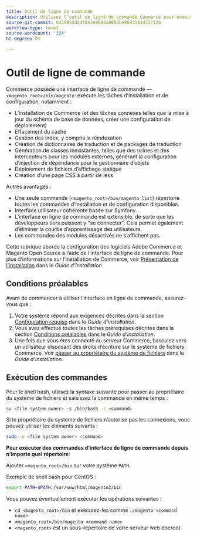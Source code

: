 ```yaml
---
title: Outil de ligne de commande
description: Utilisez l’outil de ligne de commande Commerce pour exécuter les tâches d’installation et de configuration.
source-git-commit: 6a3995dd24f8e3e8686a8893be9693581d31712b
workflow-type: tm+mt
source-wordcount: '324'
ht-degree: 0%

---
```



# Outil de ligne de commande

Commerce possède une interface de ligne de commande —`<magento_root>/bin/magento`: exécute les tâches d’installation et de configuration, notamment :

- L’installation de Commerce (et des tâches connexes telles que la mise à jour du schéma de base de données, créer une configuration de déploiement)
- Effacement du cache
- Gestion des index, y compris la réindexation
- Création de dictionnaires de traduction et de packages de traduction
- Génération de classes inexistantes, telles que des usines et des intercepteurs pour les modules externes, générant la configuration d’injection de dépendance pour le gestionnaire d’objets
- Déploiement de fichiers d’affichage statique
- Création d’une page CSS à partir de less

Autres avantages :

- Une seule commande (`<magento_root>/bin/magento list`) répertorie toutes les commandes d’installation et de configuration disponibles.
- Interface utilisateur cohérente basée sur Symfony.
- L’interface en ligne de commande est extensible, de sorte que les développeurs tiers puissent y &quot;se connecter&quot;. Cela permet également d’éliminer la courbe d’apprentissage des utilisateurs.
- Les commandes des modules désactivés ne s’affichent pas.

Cette rubrique aborde la configuration des logiciels Adobe Commerce et Magento Open Source à l’aide de l’interface de ligne de commande. Pour plus d’informations sur l’installation de Commerce, voir [Présentation de l’installation](https://devdocs.magento.com/guides/2.4/install-gde/bk-install-guide.html) dans le _Guide d’installation_.

## Conditions préalables

Avant de commencer à utiliser l’interface en ligne de commande, assurez-vous que :

1. Votre système répond aux exigences décrites dans la section [Configuration requise](https://devdocs.magento.com/guides/v2.4/install-gde/system-requirements.html) dans le _Guide d’installation_.
1. Vous avez effectué toutes les tâches prérequises décrites dans la section [Conditions préalables](https://devdocs.magento.com/guides/v2.4/install-gde/prereq/prereq-overview.html) dans le _Guide d’installation_.
1. Une fois que vous êtes connecté au serveur Commerce, basculez vers un utilisateur disposant des droits d’écriture sur le système de fichiers Commerce. Voir [passer au propriétaire du système de fichiers](https://devdocs.magento.com/guides/v2.4/install-gde/prereq/file-sys-perms-over.html) dans le _Guide d’installation_.

## Exécution des commandes

Pour le shell bash, utilisez la syntaxe suivante pour passer au propriétaire du système de fichiers et saisissez la commande en même temps :

```bash
su <file system owner> -s /bin/bash -c <command>
```

Si le propriétaire du système de fichiers n’autorise pas les connexions, vous pouvez utiliser les éléments suivants :

```bash
sudo -u <file system owner> <command>
```

**Pour exécuter des commandes d’interface de ligne de commande depuis n’importe quel répertoire**:

Ajouter `<magento_root>/bin` sur votre système `PATH`.

Exemple de shell bash pour CentOS :

```bash
export PATH=$PATH:/var/www/html/magento2/bin
```

Vous pouvez éventuellement exécuter les opérations suivantes :

- `cd <magento_root>/bin` et exécutez-les comme `./magento <command name>`
- `<magento_root>/bin/magento <command name>`
- `<magento_root>` est un sous-répertoire de votre serveur web docroot
